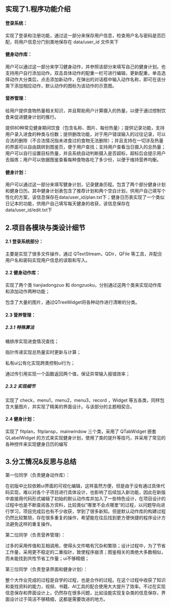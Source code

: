 ## 实现了1.程序功能介绍

#### **登录系统：**

实现了登录和注册功能，通过这一部分来保存用户信息，检查用户名与密码是否匹配，将用户信息分门别类地保存在 data/user_id 文件夹下

#### **健身动作库：**

用户可以通过这一部分来学习健身动作，并参照该部分来填写自己的健身计划。也支持用户自行添加动作。双击具体动作的配重一栏可进行编辑，更新配重，单击选择动作大分类后，点击添加新动作，在弹出的对话框中输入动作名称，即可在该分类下添加相应动作，默认动作的图标为该动作的示意图。

#### **营养管理：**

给用户提供食物热量相关知识，并且帮助用户计算摄入的热量，以便于通过控制饮食来促进健身计划的推行。

提供80种常见健身期间饮食（包含名称、图片、每份热量）；提供记录功能，支持用户录入进食的种类与份数；提供删改功能，对于用户错误输入的过往记录，可以合法的删除（不合法情况指未进食过的食物无法删除）；并且支持在一切涉及热量的界面可以自由跳转到图鉴页，便于用户查找；支持用户查看当日摄入的总热量；用户可以自行设置目标热量，并且系统自动判断摄入是否超标，超标后会提示用户去锻炼；用户可以依据图鉴查看每种食物各吃了多少份，以便于维持营养均衡。

#### **健身计划：**

用户可以通过这一部分来填写健身计划，记录健身历程。包含了两个部分健身计划和健身日历。其中健身计划表包含了推荐计划和两个空白计划，供用户自己填写个性化的方案，该信息保存在data/user_id/plan.txt下；健身日历表实现了一个类似日记本的功能，供用户自己填写每天健身的收获，该信息保存在data/user_id/edit.txt下

## 2.项目各模块与类设计细节

#### 2.1 登录系统部分：

主要是实现了很多文件操作，通过 QTextStream，QDir，QFile 等工具，并配合用户名和密码实现用户信息的读取和写入。

#### 2.2 健身动作库：

实现了两个类 tianjiadongzuo 和 dongzuoku，分别通过这两个类来实现动作库和添加动作两种功能；

包含了大量的图片，通过QTreeWidget将各种动作进行清晰的分类。

#### 2.3 **营养管理：**

##### 2.3.1 特殊算法

桶排序实现进食情况查找；

指针传递实现总热量实时更新与计算；

私有ui公有化实现跨类控制ui行为；

通过传引用实现一个函数返回两个值，保证异常输入报错效率；

##### 2.3.2 实现细节

实现了 check，menu1，menu2，menu3，record ，Widget 等五各类，同样包含大量图片，并实现了精美的界面设计。与该部分的主题相契合。

#### 2.4  健身计划：

实现了 fitplan，fitplansp，mainwindow 三个类，采用了 QTabWidget 嵌套 QLabelWidget 的方式来实现健身计划，使用了类的提升等技巧，并采用了常见的各种控件来实现健身日历的编写



## 3.分工情况&反思与总结

第一位同学（负责健身动作库）：

在初版中比较依赖ui界面的可视化编辑，这样虽然方便，但是由于没有通过具体代码实现，难以对各个子项目进行具体设计，也影响了后续加入新功能，因此在新版中直接用代码形式编辑了初始的默认动作库并加入了一些特色设计，在项目设计的过程中也是不断查阅各方资料，比较类似”哪里不会点哪里“的过程，以问题导向进行学习，项目完成后也有不少收获，学到了很多新知。但是默认动作库的构建过程仍然比较繁琐，存在很多重复的操作，希望能在往后找到更方便快捷的程序设计方法避免这样的重复操作。

第二位同学（负责营养管理）：

过多的采用传值和互相调用，使得头文件略有冗杂和繁琐；设计过程中，为了节省工作量，采用更不稳定的二重指针，致使程序崩溃；图鉴相关的类绝大多数相似，而未能找到共性节省工作量；ui不够精细；

第三位同学（负责登录界面和健身计划）：

整个大作业完成的过程是自学的过程，也是合作的过程。在这个过程中收获了知识和查找资料的能力，视频、书籍、AI工具的配合使用大大提升了效率。不过在实现信息保存和界面设计上，仍然存在很多问题，比如没能实现复杂类的信息保存，界面设计过于简洁不够精细，这都是需要改进的地方。